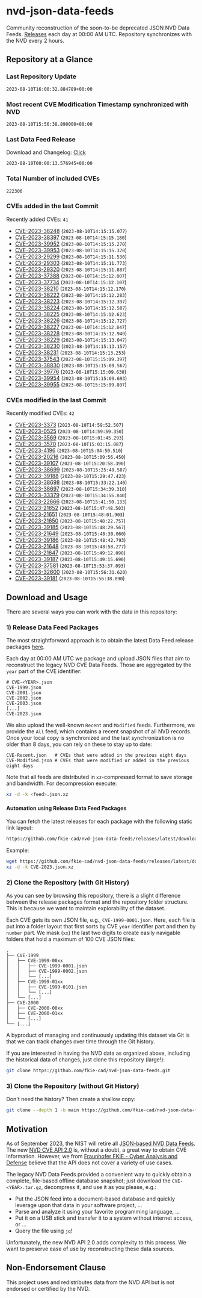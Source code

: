 # nvd-json-data-feeds

Community reconstruction of the soon-to-be deprecated JSON NVD Data Feeds. 
[Releases](https://github.com/fkie-cad/nvd-json-data-feeds/releases/latest) each day at 00:00 AM UTC.
Repository synchronizes with the NVD every 2 hours.

## Repository at a Glance

### Last Repository Update

```plain
2023-08-10T16:00:32.884789+00:00
```

### Most recent CVE Modification Timestamp synchronized with NVD

```plain
2023-08-10T15:56:38.890000+00:00
```

### Last Data Feed Release

Download and Changelog: [Click](https://github.com/fkie-cad/nvd-json-data-feeds/releases/latest)

```plain
2023-08-10T00:00:13.576945+00:00
```

### Total Number of included CVEs

```plain
222306
```

### CVEs added in the last Commit

Recently added CVEs: `41`

* [CVE-2023-38248](CVE-2023/CVE-2023-382xx/CVE-2023-38248.json) (`2023-08-10T14:15:15.077`)
* [CVE-2023-38397](CVE-2023/CVE-2023-383xx/CVE-2023-38397.json) (`2023-08-10T14:15:15.180`)
* [CVE-2023-39952](CVE-2023/CVE-2023-399xx/CVE-2023-39952.json) (`2023-08-10T14:15:15.270`)
* [CVE-2023-39953](CVE-2023/CVE-2023-399xx/CVE-2023-39953.json) (`2023-08-10T14:15:15.370`)
* [CVE-2023-29299](CVE-2023/CVE-2023-292xx/CVE-2023-29299.json) (`2023-08-10T14:15:11.530`)
* [CVE-2023-29303](CVE-2023/CVE-2023-293xx/CVE-2023-29303.json) (`2023-08-10T14:15:11.773`)
* [CVE-2023-29320](CVE-2023/CVE-2023-293xx/CVE-2023-29320.json) (`2023-08-10T14:15:11.887`)
* [CVE-2023-37388](CVE-2023/CVE-2023-373xx/CVE-2023-37388.json) (`2023-08-10T14:15:12.007`)
* [CVE-2023-37734](CVE-2023/CVE-2023-377xx/CVE-2023-37734.json) (`2023-08-10T14:15:12.107`)
* [CVE-2023-38210](CVE-2023/CVE-2023-382xx/CVE-2023-38210.json) (`2023-08-10T14:15:12.170`)
* [CVE-2023-38222](CVE-2023/CVE-2023-382xx/CVE-2023-38222.json) (`2023-08-10T14:15:12.283`)
* [CVE-2023-38223](CVE-2023/CVE-2023-382xx/CVE-2023-38223.json) (`2023-08-10T14:15:12.397`)
* [CVE-2023-38224](CVE-2023/CVE-2023-382xx/CVE-2023-38224.json) (`2023-08-10T14:15:12.507`)
* [CVE-2023-38225](CVE-2023/CVE-2023-382xx/CVE-2023-38225.json) (`2023-08-10T14:15:12.623`)
* [CVE-2023-38226](CVE-2023/CVE-2023-382xx/CVE-2023-38226.json) (`2023-08-10T14:15:12.727`)
* [CVE-2023-38227](CVE-2023/CVE-2023-382xx/CVE-2023-38227.json) (`2023-08-10T14:15:12.847`)
* [CVE-2023-38228](CVE-2023/CVE-2023-382xx/CVE-2023-38228.json) (`2023-08-10T14:15:12.940`)
* [CVE-2023-38229](CVE-2023/CVE-2023-382xx/CVE-2023-38229.json) (`2023-08-10T14:15:13.047`)
* [CVE-2023-38230](CVE-2023/CVE-2023-382xx/CVE-2023-38230.json) (`2023-08-10T14:15:13.157`)
* [CVE-2023-38231](CVE-2023/CVE-2023-382xx/CVE-2023-38231.json) (`2023-08-10T14:15:13.253`)
* [CVE-2023-37543](CVE-2023/CVE-2023-375xx/CVE-2023-37543.json) (`2023-08-10T15:15:09.397`)
* [CVE-2023-38830](CVE-2023/CVE-2023-388xx/CVE-2023-38830.json) (`2023-08-10T15:15:09.567`)
* [CVE-2023-39776](CVE-2023/CVE-2023-397xx/CVE-2023-39776.json) (`2023-08-10T15:15:09.630`)
* [CVE-2023-39954](CVE-2023/CVE-2023-399xx/CVE-2023-39954.json) (`2023-08-10T15:15:09.693`)
* [CVE-2023-39955](CVE-2023/CVE-2023-399xx/CVE-2023-39955.json) (`2023-08-10T15:15:09.807`)


### CVEs modified in the last Commit

Recently modified CVEs: `42`

* [CVE-2023-3373](CVE-2023/CVE-2023-33xx/CVE-2023-3373.json) (`2023-08-10T14:59:52.507`)
* [CVE-2023-0525](CVE-2023/CVE-2023-05xx/CVE-2023-0525.json) (`2023-08-10T14:59:59.350`)
* [CVE-2023-3569](CVE-2023/CVE-2023-35xx/CVE-2023-3569.json) (`2023-08-10T15:01:45.293`)
* [CVE-2023-3570](CVE-2023/CVE-2023-35xx/CVE-2023-3570.json) (`2023-08-10T15:03:15.087`)
* [CVE-2023-4196](CVE-2023/CVE-2023-41xx/CVE-2023-4196.json) (`2023-08-10T15:04:50.510`)
* [CVE-2023-20216](CVE-2023/CVE-2023-202xx/CVE-2023-20216.json) (`2023-08-10T15:09:56.450`)
* [CVE-2023-39107](CVE-2023/CVE-2023-391xx/CVE-2023-39107.json) (`2023-08-10T15:20:58.390`)
* [CVE-2023-38699](CVE-2023/CVE-2023-386xx/CVE-2023-38699.json) (`2023-08-10T15:25:49.587`)
* [CVE-2023-39188](CVE-2023/CVE-2023-391xx/CVE-2023-39188.json) (`2023-08-10T15:29:47.423`)
* [CVE-2023-38698](CVE-2023/CVE-2023-386xx/CVE-2023-38698.json) (`2023-08-10T15:33:22.140`)
* [CVE-2023-38697](CVE-2023/CVE-2023-386xx/CVE-2023-38697.json) (`2023-08-10T15:34:39.310`)
* [CVE-2023-33379](CVE-2023/CVE-2023-333xx/CVE-2023-33379.json) (`2023-08-10T15:34:55.840`)
* [CVE-2023-22666](CVE-2023/CVE-2023-226xx/CVE-2023-22666.json) (`2023-08-10T15:41:50.133`)
* [CVE-2023-21652](CVE-2023/CVE-2023-216xx/CVE-2023-21652.json) (`2023-08-10T15:47:48.503`)
* [CVE-2023-21651](CVE-2023/CVE-2023-216xx/CVE-2023-21651.json) (`2023-08-10T15:48:01.903`)
* [CVE-2023-21650](CVE-2023/CVE-2023-216xx/CVE-2023-21650.json) (`2023-08-10T15:48:22.757`)
* [CVE-2023-39185](CVE-2023/CVE-2023-391xx/CVE-2023-39185.json) (`2023-08-10T15:48:29.567`)
* [CVE-2023-21649](CVE-2023/CVE-2023-216xx/CVE-2023-21649.json) (`2023-08-10T15:48:30.060`)
* [CVE-2023-39186](CVE-2023/CVE-2023-391xx/CVE-2023-39186.json) (`2023-08-10T15:48:42.793`)
* [CVE-2023-21648](CVE-2023/CVE-2023-216xx/CVE-2023-21648.json) (`2023-08-10T15:48:58.277`)
* [CVE-2023-21647](CVE-2023/CVE-2023-216xx/CVE-2023-21647.json) (`2023-08-10T15:49:12.090`)
* [CVE-2023-39187](CVE-2023/CVE-2023-391xx/CVE-2023-39187.json) (`2023-08-10T15:49:15.690`)
* [CVE-2023-37581](CVE-2023/CVE-2023-375xx/CVE-2023-37581.json) (`2023-08-10T15:53:37.093`)
* [CVE-2023-32600](CVE-2023/CVE-2023-326xx/CVE-2023-32600.json) (`2023-08-10T15:56:31.620`)
* [CVE-2023-39181](CVE-2023/CVE-2023-391xx/CVE-2023-39181.json) (`2023-08-10T15:56:38.890`)


## Download and Usage

There are several ways you can work with the data in this repository:

### 1) Release Data Feed Packages

The most straightforward approach is to obtain the latest Data Feed release packages [here](https://github.com/fkie-cad/nvd-json-data-feeds/releases/latest).

Each day at 00:00 AM UTC we package and upload JSON files that aim to reconstruct the legacy NVD CVE Data Feeds.
Those are aggregated by the `year` part of the CVE identifier:

```
# CVE-<YEAR>.json
CVE-1999.json
CVE-2001.json
CVE-2002.json
CVE-2003.json
[...]
CVE-2023.json
```

We also upload the well-known `Recent` and `Modified` feeds.
Furthermore, we provide the `All` feed, which contains a recent snapshot of all NVD records.
Once your local copy is synchronized and the last synchronization is no older than 8 days, you can rely on these to stay up to date:

```plain
CVE-Recent.json   # CVEs that were added in the previous eight days
CVE-Modified.json # CVEs that were modified or added in the previous eight days
```

Note that all feeds are distributed in `xz`-compressed format to save storage and bandwidth.
For decompression execute:

```sh
xz -d -k <feed>.json.xz
```


#### Automation using Release Data Feed Packages

You can fetch the latest releases for each package with the following static link layout:

```sh
https://github.com/fkie-cad/nvd-json-data-feeds/releases/latest/download/CVE-<YEAR>.json.xz
```

Example:

```sh
wget https://github.com/fkie-cad/nvd-json-data-feeds/releases/latest/download/CVE-2023.json.xz
xz -d -k CVE-2023.json.xz
```

### 2) Clone the Repository (with Git History)

As you can see by browsing this repository, there is a slight difference between the release packages format and the repository folder structure.
This is because we want to maintain explorability of the dataset.

Each CVE gets its own JSON file, e.g., `CVE-1999-0001.json`.
Here, each file is put into a folder layout that first sorts by CVE `year` identifier part and then by `number` part.
We mask (`xx`) the last two digits to create easily navigable folders that hold a maximum of 100 CVE JSON files:

```plain
.
├── CVE-1999
│   ├── CVE-1999-00xx
│   │   ├── CVE-1999-0001.json
│   │   ├── CVE-1999-0002.json
│   │   └── [...]
│   ├── CVE-1999-01xx
│   │   ├── CVE-1999-0101.json
│   │   └── [...]
│   └── [...]
├── CVE-2000
│   ├── CVE-2000-00xx
│   ├── CVE-2000-01xx
│   └── [...]
└── [...]
```

A byproduct of managing and continuously updating this dataset via Git is that we can track changes over time through the Git history.

If you are interested in having the NVD data as organized above, including the historical data of changes, just clone this repository (large!):

```sh
git clone https://github.com/fkie-cad/nvd-json-data-feeds.git
```

### 3) Clone the Repository (without Git History)

Don't need the history? Then create a shallow copy:

```sh
git clone --depth 1 -b main https://github.com/fkie-cad/nvd-json-data-feeds.git
```

## Motivation

As of September 2023, the NIST will retire all [JSON-based NVD Data Feeds](https://nvd.nist.gov/vuln/data-feeds#divRetirementBanner-1).
The new [NVD CVE API 2.0](https://nvd.nist.gov/developers/vulnerabilities) is, without a doubt, a great way to obtain CVE information.
However, we from [Fraunhofer FKIE - Cyber Analysis and Defense](https://www.fkie.fraunhofer.de/en/departments/cad.html) believe that the API does not cover a variety of use cases.

The legacy NVD Data Feeds provided a convenient way to quickly obtain a complete, file-based offline database snapshot; just download the `CVE-<YEAR>.tar.gz`, decompress it, and use it as you please, e.g.:

* Put the JSON feed into a document-based database and quickly leverage upon that data in your software project, ...
* Parse and analyze it using your favorite programming language, ...
* Put it on a USB stick and transfer it to a system without internet access, or ...
* Query the file using `jq`!

Unfortunately, the new NVD API 2.0 adds complexity to this process.
We want to preserve ease of use by reconstructing these data sources.

## Non-Endorsement Clause

This project uses and redistributes data from the NVD API but is not endorsed or certified by the NVD.